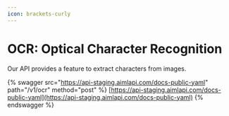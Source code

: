 ```yaml
---
icon: brackets-curly
---
```


# OCR: Optical Character Recognition

Our API provides a feature to extract characters from images.

{% swagger src="https://api-staging.aimlapi.com/docs-public-yaml" path="/v1/ocr" method="post" %}
[https://api-staging.aimlapi.com/docs-public-yaml](https://api-staging.aimlapi.com/docs-public-yaml)
{% endswagger %}
